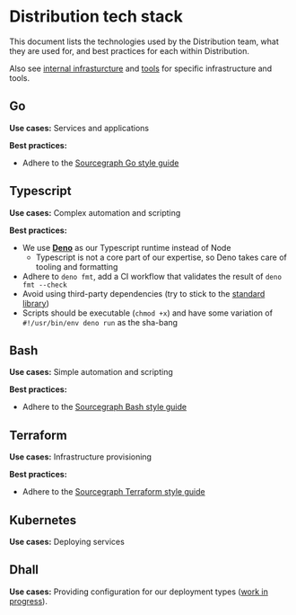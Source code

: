 # Distribution tech stack

This document lists the technologies used by the Distribution team, what they are used for, and best practices for each within Distribution.

Also see [internal infrasturcture](./internal_infrastructure.md) and [tools](./tools/index.md) for specific infrastructure and tools.

## Go

**Use cases:** Services and applications

**Best practices:**

- Adhere to the [Sourcegraph Go style guide](https://docs.sourcegraph.com/dev/background-information/languages/go)

## Typescript

**Use cases:** Complex automation and scripting

**Best practices:**

- We use **[Deno](https://deno.land/)** as our Typescript runtime instead of Node
  - Typescript is not a core part of our expertise, so Deno takes care of tooling and formatting
- Adhere to `deno fmt`, add a CI workflow that validates the result of `deno fmt --check`
- Avoid using third-party dependencies (try to stick to the [standard library](https://deno.land/std))
- Scripts should be executable (`chmod +x`) and have some variation of `#!/usr/bin/env deno run` as the sha-bang

## Bash

**Use cases:** Simple automation and scripting

**Best practices:**

- Adhere to the [Sourcegraph Bash style guide](https://docs.sourcegraph.com/dev/background-information/languages/bash)

## Terraform

**Use cases:** Infrastructure provisioning

**Best practices:**

- Adhere to the [Sourcegraph Terraform style guide](https://docs.sourcegraph.com/dev/background-information/languages/terraform)

## Kubernetes

**Use cases:** Deploying services

## Dhall

**Use cases:** Providing configuration for our deployment types ([work in progress](https://github.com/orgs/sourcegraph/projects/71)).

